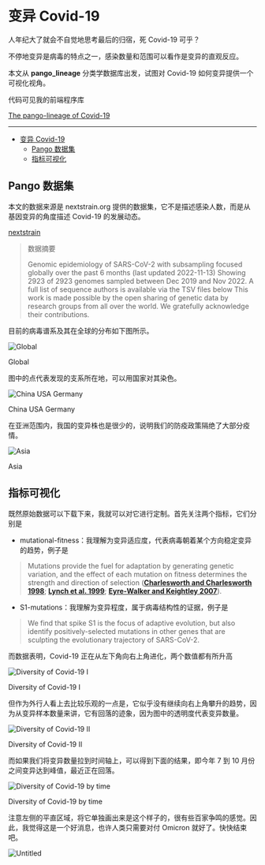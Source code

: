 # 变异 Covid-19

人年纪大了就会不自觉地思考最后的归宿，死 Covid-19 可乎？

不停地变异是病毒的特点之一，感染数量和范围可以看作是变异的直观反应。

本文从 **pango_lineage** 分类学数据库出发，试图对 Covid-19 如何变异提供一个可视化视角。

代码可见我的前端程序库

[The pango-lineage of Covid-19](https://observablehq.com/@listenzcc/the-pango-lineage-of-covid-19 "The pango-lineage of Covid-19")

---

- [变异 Covid-19](#变异-covid-19)
  - [Pango 数据集](#pango-数据集)
  - [指标可视化](#指标可视化)

## Pango 数据集

本文的数据来源是 nextstrain.org 提供的数据集，它不是描述感染人数，而是从基因变异的角度描述 Covid-19 的发展动态。

[nextstrain](https://nextstrain.org/ncov/gisaid/global/6m "nextstrain")

> 数据摘要
>
> Genomic epidemiology of SARS-CoV-2 with subsampling focused globally over the past 6 months (last updated 2022-11-13)
> Showing 2923 of 2923 genomes sampled between Dec 2019 and Nov 2022.
> A full list of sequence authors is available via the TSV files below
> This work is made possible by the open sharing of genetic data by research groups from all over the world. We gratefully acknowledge their contributions.

目前的病毒谱系及其在全球的分布如下图所示。

![Global](%E5%8F%98%E5%BC%82%E5%90%A7%20Covid-19%20fe5100319a1642c9a15e6c0cd55bf7f2/Untitled.png)

Global

图中的点代表发现的支系所在地，可以用国家对其染色。

![China USA Germany](%E5%8F%98%E5%BC%82%E5%90%A7%20Covid-19%20fe5100319a1642c9a15e6c0cd55bf7f2/Untitled%201.png)

China USA Germany

在亚洲范围内，我国的变异株也是很少的，说明我们的防疫政策隔绝了大部分疫情。

![Asia](%E5%8F%98%E5%BC%82%E5%90%A7%20Covid-19%20fe5100319a1642c9a15e6c0cd55bf7f2/Untitled%202.png)

Asia

## 指标可视化

既然原始数据可以下载下来，我就可以对它进行定制。首先关注两个指标，它们分别是

-   mutational-fitness：我理解为变异适应度，代表病毒朝着某个方向稳定变异的趋势，例子是

> Mutations provide the fuel for adaptation by generating genetic variation, and the effect of each mutation on fitness determines the strength and direction of selection (**[Charlesworth and Charlesworth 1998](https://onlinelibrary.wiley.com/doi/10.1111/j.1558-5646.2012.01691.x#b13)**; **[Lynch et al. 1999](https://onlinelibrary.wiley.com/doi/10.1111/j.1558-5646.2012.01691.x#b43)**; **[Eyre-Walker and Keightley 2007](https://onlinelibrary.wiley.com/doi/10.1111/j.1558-5646.2012.01691.x#b24)**).

-   S1-mutations：我理解为变异程度，属于病毒结构性的证据，例子是

> We find that spike S1 is the focus of adaptive evolution, but also identify positively-selected mutations in other genes that are sculpting the evolutionary trajectory of SARS-CoV-2.

而数据表明，Covid-19 正在从左下角向右上角进化，两个数值都有所升高

![Diversity of Covid-19 I](%E5%8F%98%E5%BC%82%E5%90%A7%20Covid-19%20fe5100319a1642c9a15e6c0cd55bf7f2/Untitled%203.png)

Diversity of Covid-19 I

但作为外行人看上去比较乐观的一点是，它似乎没有继续向右上角攀升的趋势，因为从变异样本数量来讲，它有回落的迹象，因为图中的透明度代表变异数量。

![Diversity of Covid-19 II](%E5%8F%98%E5%BC%82%E5%90%A7%20Covid-19%20fe5100319a1642c9a15e6c0cd55bf7f2/Untitled%204.png)

Diversity of Covid-19 II

而如果我们将变异数量拉到时间轴上，可以得到下面的结果，即今年 7 到 10 月份之间变异达到峰值，最近正在回落。

![Diversity of Covid-19 by time](%E5%8F%98%E5%BC%82%E5%90%A7%20Covid-19%20fe5100319a1642c9a15e6c0cd55bf7f2/Untitled%205.png)

Diversity of Covid-19 by time

注意左侧的平直区域，将它单独画出来是这个样子的，很有些百家争鸣的感觉。因此，我觉得这是一个好消息，也许人类只需要对付 Omicron 就好了。快快结束吧。

![Untitled](%E5%8F%98%E5%BC%82%E5%90%A7%20Covid-19%20fe5100319a1642c9a15e6c0cd55bf7f2/Untitled%206.png)
